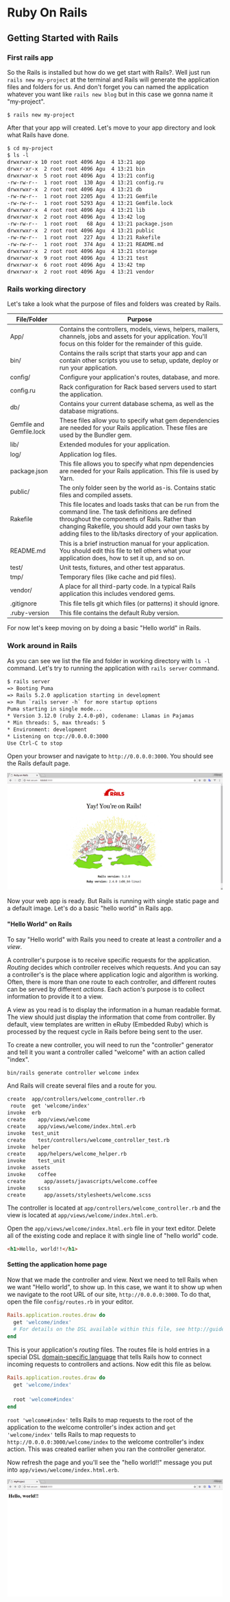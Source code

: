 # Ruby On Rails

## Getting Started with Rails

### First rails app

So the Rails is installed but how do we get start with Rails?. Well just run `rails new my-project` at the terminal and Rails will generate the application files and folders for us. And don't forget you can named the application whatever you want like `rails new blog` but in this case we gonna name it "my-project".
```
$ rails new my-project
```
After that your app will created. Let's move to your app directory and look what Rails have done.
```
$ cd my-project
$ ls -l
drwxrwxr-x 10 root root 4096 Agu  4 13:21 app
drwxr-xr-x  2 root root 4096 Agu  4 13:21 bin
drwxrwxr-x  5 root root 4096 Agu  4 13:21 config
-rw-rw-r--  1 root root  130 Agu  4 13:21 config.ru
drwxrwxr-x  2 root root 4096 Agu  4 13:21 db
-rw-rw-r--  1 root root 2205 Agu  4 13:21 Gemfile
-rw-rw-r--  1 root root 5293 Agu  4 13:21 Gemfile.lock
drwxrwxr-x  4 root root 4096 Agu  4 13:21 lib
drwxrwxr-x  2 root root 4096 Agu  4 13:42 log
-rw-rw-r--  1 root root   68 Agu  4 13:21 package.json
drwxrwxr-x  2 root root 4096 Agu  4 13:21 public
-rw-rw-r--  1 root root  227 Agu  4 13:21 Rakefile
-rw-rw-r--  1 root root  374 Agu  4 13:21 README.md
drwxrwxr-x  2 root root 4096 Agu  4 13:21 storage
drwxrwxr-x  9 root root 4096 Agu  4 13:21 test
drwxrwxr-x  6 root root 4096 Agu  4 13:42 tmp
drwxrwxr-x  2 root root 4096 Agu  4 13:21 vendor
``` 
### Rails working directory

Let's take a look what the purpose of files and folders was created by Rails.

| File/Folder   | Purpose       |
| ------------  | ------------- |
| App/          | Contains the controllers, models, views, helpers, mailers, channels, jobs and assets for your application. You'll focus on this folder for the remainder of this guide. |
| bin/          | Contains the rails script that starts your app and can contain other scripts you use to setup, update, deploy or run your application.  |
| config/       | Configure your application's routes, database, and more.  |
| config.ru     | Rack configuration for Rack based servers used to start the application.  |
| db/           | Contains your current database schema, as well as the database migrations.  |
| Gemfile and Gemfile.lock | These files allow you to specify what gem dependencies are needed for your Rails application. These files are used by the Bundler gem.  |
| lib/          | Extended modules for your application.  |
| log/          | Application log files.  |
| package.json  | This file allows you to specify what npm dependencies are needed for your Rails application. This file is used by Yarn.  |
| public/       | The only folder seen by the world as-is. Contains static files and compiled assets.  |
| Rakefile      | This file locates and loads tasks that can be run from the command line. The task definitions are defined throughout the components of Rails. Rather than changing Rakefile, you should add your own tasks by adding files to the lib/tasks directory of your application.  |
| README.md     | This is a brief instruction manual for your application. You should edit this file to tell others what your application does, how to set it up, and so on.  |
| test/         | Unit tests, fixtures, and other test apparatus.  |
| tmp/          | Temporary files (like cache and pid files).  |
| vendor/       | A place for all third-party code. In a typical Rails application this includes vendored gems.  |
| .gitignore    | This file tells git which files (or patterns) it should ignore.  |
| .ruby-version | This file contains the default Ruby version.  |

For now let's keep moving on by doing a basic "Hello world" in Rails.

### Work around in Rails
As you can see we list the file and folder in working directory with `ls -l` command. Let's try to running the application with `rails server` command.
```
$ rails server
=> Booting Puma
=> Rails 5.2.0 application starting in development 
=> Run `rails server -h` for more startup options
Puma starting in single mode...
* Version 3.12.0 (ruby 2.4.0-p0), codename: Llamas in Pajamas
* Min threads: 5, max threads: 5
* Environment: development
* Listening on tcp://0.0.0.0:3000
Use Ctrl-C to stop
```
Open your browser and navigate to `http://0.0.0.0:3000`. You should see the Rails default page.

![Screenshot](img/Screenshot.png)

Now your web app is ready. But Rails is running with single static page and a default image. Let's do a basic "hello world" in Rails app.

#### "Hello World" on Rails

To say "Hello world" with Rails you need to create at least a _controller_ and a _view_.

A controller's purpose is to receive specific requests for the application. _Routing_ decides which controller receives which requests. And you can say a controller's is the place where application logic and algorithm is working. Often, there is more than one route to each controller, and different routes can be served by different _actions_. Each action's purpose is to collect information to provide it to a view.

A view as you read is to display the information in a human readable format. The view should just display the information that come from controller. By default, view templates are written in eRuby (Embedded Ruby) which is processed by the request cycle in Rails before being sent to the user.

To create a new controller, you will need to run the "controller" generator and tell it you want a controller called "welcome" with an action called "index".

```
bin/rails generate controller welcome index
```

And Rails will create several files and a route for you.
```
create  app/controllers/welcome_controller.rb
 route  get 'welcome/index'
invoke  erb
create    app/views/welcome
create    app/views/welcome/index.html.erb
invoke  test_unit
create    test/controllers/welcome_controller_test.rb
invoke  helper
create    app/helpers/welcome_helper.rb
invoke    test_unit
invoke  assets
invoke    coffee
create      app/assets/javascripts/welcome.coffee
invoke    scss
create      app/assets/stylesheets/welcome.scss
```

The controller is located at `app/controllers/welcome_controller.rb` and the view is located at `app/views/welcome/index.html.erb`.

Open the `app/views/welcome/index.html.erb` file in your text editor. Delete all of the existing code and replace it with single line of "hello world" code.
```html
<h1>Hello, world!!</h1>
```

#### Setting the application home page

Now that we made the controller and view. Next we need to tell Rails when we want "Hello world", to show up. In this case, we want it to show up when we navigate to the root URL of our site, `http://0.0.0.0:3000`. To do that, open the file `config/routes.rb` in your editor.
```ruby
Rails.application.routes.draw do
  get 'welcome/index'
  # For details on the DSL available within this file, see http://guides.rubyonrails.org/routing.html
end
```

This is your application's _routing_ files. The routes file is hold entries in a special DSL [domain-specific language](https://en.wikipedia.org/wiki/Domain-specific_language) that tells Rails how to connect incoming requests to controllers and actions. Now edit this file as below.
```ruby
Rails.application.routes.draw do
  get 'welcome/index'

  root 'welcome#index'
end
```

`root 'welcome#index'` tells Rails to map requests to the root of the application to the welcome controller's index action and `get 'welcome/index'` tells Rails to map requests to `http://0.0.0.0:3000/welcome/index` to the welcome controller's index action. This was created earlier when you ran the controller generator.

Now refresh the page and you'll see the "hello world!!" message you put into `app/views/welcome/index.html.erb`.

![HelloWorld](img/helloWorld.png)
